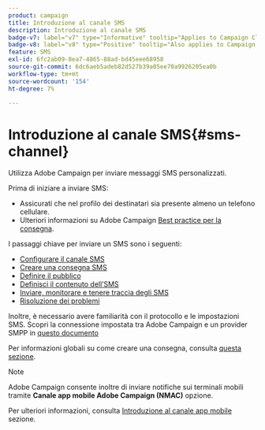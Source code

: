 ```yaml
---
product: campaign
title: Introduzione al canale SMS
description: Introduzione al canale SMS
badge-v7: label="v7" type="Informative" tooltip="Applies to Campaign Classic v7"
badge-v8: label="v8" type="Positive" tooltip="Also applies to Campaign v8"
feature: SMS
exl-id: 6fc2ab09-8ea7-4865-88ad-bd45eee68958
source-git-commit: 6dc6aeb5adeb82d527b39a05ee70a9926205ea0b
workflow-type: tm+mt
source-wordcount: '154'
ht-degree: 7%

---
```


# Introduzione al canale SMS{#sms-channel}




Utilizza Adobe Campaign per inviare messaggi SMS personalizzati.

Prima di iniziare a inviare SMS:

* Assicurati che nel profilo dei destinatari sia presente almeno un telefono cellulare.
* Ulteriori informazioni su Adobe Campaign [Best practice per la consegna](delivery-best-practices.md).

I passaggi chiave per inviare un SMS sono i seguenti:

* [Configurare il canale SMS](sms-set-up.md)
* [Creare una consegna SMS](sms-create.md)
* [Definire il pubblico](sms-create.md#selecting-the-target-population)
* [Definisci il contenuto dell’SMS](sms-create.md#defining-the-sms-content)
* [Inviare, monitorare e tenere traccia degli SMS](sms-send.md)
* [Risoluzione dei problemi](troubleshooting-sms.md)

Inoltre, è necessario avere familiarità con il protocollo e le impostazioni SMS. Scopri la connessione impostata tra Adobe Campaign e un provider SMPP in [questo documento](sms-protocol.md)

Per informazioni globali su come creare una consegna, consulta [questa sezione](steps-about-delivery-creation-steps.md).

>[!NOTE]
>
>Adobe Campaign consente inoltre di inviare notifiche sui terminali mobili tramite **Canale app mobile Adobe Campaign (NMAC)** opzione.
> 
>Per ulteriori informazioni, consulta [Introduzione al canale app mobile](about-mobile-app-channel.md) sezione.
